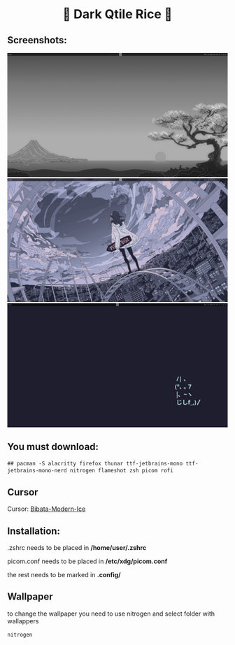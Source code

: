 <h1 align="center">🖤 Dark Qtile Rice 🖤</h1>

## Screenshots:
![screenshot 1](https://github.com/sixwerz/Dark-Qtile-Rice/blob/main/screenshot/original%20wallapper.png)
![Screenshot 2](https://github.com/sixwerz/Dark-Qtile-Rice/blob/main/screenshot/anime%20wallapper.png)
![Screenshot 2](https://github.com/sixwerz/Dark-Qtile-Rice/blob/main/screenshot/cat%20wallpaper.png)

## You must download:
```
## pacman -S alacritty firefox thunar ttf-jetbrains-mono ttf-jetbrains-mono-nerd nitrogen flameshot zsh picom rofi
```
## Cursor
Cursor: [Bibata-Modern-Ice](https://www.pling.com/p/1197198)

## Installation:
.zshrc needs to be placed in **/home/user/.zshrc**

picom.conf needs to be placed in **/etc/xdg/picom.conf**

the rest needs to be marked in **.config/**

## Wallpaper
to change the wallpaper you need to use nitrogen and select folder with wallappers

```
nitrogen
```

